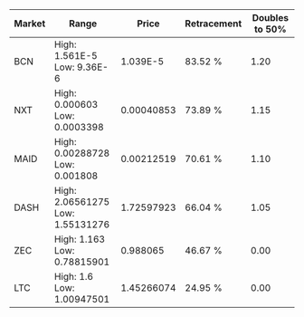 | Market | Range | Price| Retracement | Doubles to 50% |
| --- | --- | --- | --- | --- |
| BCN | High: 1.561E-5<br />Low: 9.36E-6 | 1.039E-5 | 83.52 % | 1.20 |
| NXT | High: 0.000603<br />Low: 0.0003398 | 0.00040853 | 73.89 % | 1.15 |
| MAID | High: 0.00288728<br />Low: 0.001808 | 0.00212519 | 70.61 % | 1.10 |
| DASH | High: 2.06561275<br />Low: 1.55131276 | 1.72597923 | 66.04 % | 1.05 |
| ZEC | High: 1.163<br />Low: 0.78815901 | 0.988065 | 46.67 % | 0.00 |
| LTC | High: 1.6<br />Low: 1.00947501 | 1.45266074 | 24.95 % | 0.00 |
